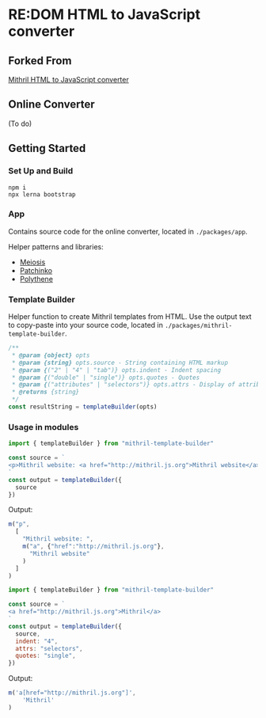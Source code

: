 # RE:DOM HTML to JavaScript converter

## Forked From

[Mithril HTML to JavaScript converter](https://github.com/ArthurClemens/mithril-template-converter)

## Online Converter

(To do)

## Getting Started

### Set Up and Build

```
npm i
npx lerna bootstrap
```

### App

Contains source code for the online converter, located in `./packages/app`.

Helper patterns and libraries:

* [Meiosis](http://meiosis.js.org)
* [Patchinko](https://github.com/barneycarroll/patchinko)
* [Polythene](http://polythene.js.org)

### Template Builder

Helper function to create Mithril templates from HTML. Use the output text to copy-paste into your source code, located in `./packages/mithril-template-builder`.

```javascript
/**
 * @param {object} opts 
 * @param {string} opts.source - String containing HTML markup
 * @param {("2" | "4" | "tab")} opts.indent - Indent spacing
 * @param {("double" | "single")} opts.quotes - Quotes
 * @param {("attributes" | "selectors")} opts.attrs - Display of attributes
 * @returns {string}
 */
const resultString = templateBuilder(opts)
```

### Usage in modules

```javascript
import { templateBuilder } from "mithril-template-builder"

const source = `
<p>Mithril website: <a href="http://mithril.js.org">Mithril website</a></p>
`
const output = templateBuilder({
  source
})
```

Output:
```javascript
m("p",
  [
    "Mithril website: ",
    m("a", {"href":"http://mithril.js.org"}, 
      "Mithril website"
    )
  ]
)
```

```javascript
import { templateBuilder } from "mithril-template-builder"

const source = `
<a href="http://mithril.js.org">Mithril</a>
`
const output = templateBuilder({
  source,
  indent: "4",
  attrs: "selectors",
  quotes: "single",
})
```

Output:

```javascript
m('a[href="http://mithril.js.org"]', 
    'Mithril'
)
```
